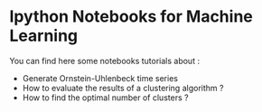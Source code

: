 Ipython Notebooks for Machine Learning
=================

You can find here some notebooks tutorials about :
- Generate Ornstein-Uhlenbeck time series
- How to evaluate the results of a clustering algorithm ?
- How to find the optimal number of clusters ?
